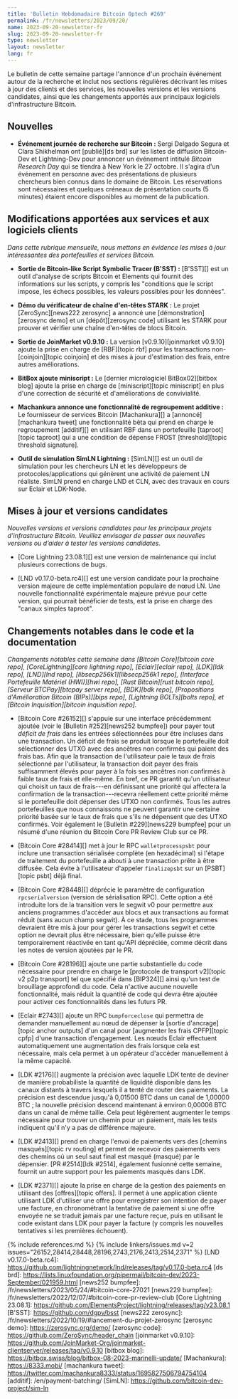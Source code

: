 ```yaml
---
title: 'Bulletin Hebdomadaire Bitcoin Optech #269'
permalink: /fr/newsletters/2023/09/20/
name: 2023-09-20-newsletter-fr
slug: 2023-09-20-newsletter-fr
type: newsletter
layout: newsletter
lang: fr
---
```

Le bulletin de cette semaine partage l'annonce d'un prochain événement autour de la recherche et inclut nos sections régulières
décrivant les mises à jour des clients et des services, les nouvelles versions et les versions candidates, ainsi que les changements
apportés aux principaux logiciels d'infrastructure Bitcoin.

## Nouvelles

- **Événement journée de recherche sur Bitcoin :** Sergi Delgado Segura et Clara Shikhelman ont [publié][ds brd] sur les listes
  de diffusion Bitcoin-Dev et Lightning-Dev pour annoncer un événement intitulé _Bitcoin Research Day_ qui se tiendra à New York
  le 27 octobre. Il s'agira d'un événement en personne avec des présentations de plusieurs chercheurs bien connus dans le domaine
  de Bitcoin. Les réservations sont nécessaires et quelques créneaux de présentation courts (5 minutes) étaient encore disponibles
  au moment de la publication.

## Modifications apportées aux services et aux logiciels clients

*Dans cette rubrique mensuelle, nous mettons en évidence les mises à jour
intéressantes des portefeuilles et services Bitcoin.*

- **Sortie de Bitcoin-like Script Symbolic Tracer (B'SST) :** [B'SST][] est un outil d'analyse de scripts Bitcoin et Elements qui
  fournit des informations sur les scripts, y compris les "conditions que le script impose, les échecs possibles, les valeurs
  possibles pour les données".

- **Démo du vérificateur de chaîne d'en-têtes STARK :** Le projet [ZeroSync][news222 zerosync] a annoncé une [démonstration][zerosync demo]
  et un [dépôt][zerosync code] utilisant les STARK pour prouver et vérifier une chaîne d'en-têtes de blocs Bitcoin.

- **Sortie de JoinMarket v0.9.10 :** La version [v0.9.10][joinmarket v0.9.10] ajoute la prise en charge de [RBF][topic rbf] pour
  les transactions non-[coinjoin][topic coinjoin] et des mises à jour d'estimation des frais, entre autres améliorations.

- **BitBox ajoute miniscript :** Le [dernier micrologiciel BitBox02][bitbox blog] ajoute la prise en charge de
  [miniscript][topic miniscript] en plus d'une correction de sécurité et d'améliorations de convivialité.

- **Machankura annonce une fonctionnalité de regroupement additive :** Le fournisseur de services Bitcoin [Machankura][] a
  [annoncé][machankura tweet] une fonctionnalité bêta qui prend en charge le regroupement [additif][] en utilisant RBF dans un
  portefeuille [taproot][topic taproot] qui a une condition de dépense FROST [threshold][topic threshold signature].

- **Outil de simulation SimLN Lightning :** [SimLN][] est un outil de simulation pour les chercheurs LN et les développeurs de
  protocoles/applications qui génèrent une activité de paiement LN réaliste. SimLN prend en charge LND et CLN, avec des travaux
  en cours sur Eclair et LDK-Node.

## Mises à jour et versions candidates

*Nouvelles versions et versions candidates pour les principaux projets d’infrastructure
Bitcoin. Veuillez envisager de passer aux nouvelles versions ou d’aider à tester
les versions candidates.*

- [Core Lightning 23.08.1][] est une version de maintenance qui inclut plusieurs corrections de bugs.

- [LND v0.17.0-beta.rc4][] est une version candidate pour la prochaine version majeure de cette implémentation populaire de nœud LN.
  Une nouvelle fonctionnalité expérimentale majeure prévue pour cette version, qui pourrait bénéficier de tests, est la prise en charge
  des "canaux simples taproot".

## Changements notables dans le code et la documentation

*Changements notables cette semaine dans [Bitcoin Core][bitcoin core repo], [CoreLightning][core lightning repo], [Eclair][eclair repo],
[LDK][ldk repo], [LND][lnd repo], [libsecp256k1][libsecp256k1 repo], [Interface Portefeuille Matériel (HWI)][hwi repo],
[Rust Bitcoin][rust bitcoin repo], [Serveur BTCPay][btcpay server repo], [BDK][bdk repo],
[Propositions d'Amélioration Bitcoin (BIPs)][bips repo], [Lightning BOLTs][bolts repo], et
[Bitcoin Inquisition][bitcoin inquisition repo].*

- [Bitcoin Core #26152][] s'appuie sur une interface précédemment ajoutée (voir le [Bulletin #252][news252 bumpfee]) pour payer
  tout _déficit de frais_ dans les entrées sélectionnées pour être incluses dans une transaction. Un déficit de frais se produit
  lorsque le portefeuille doit sélectionner des UTXO avec des ancêtres non confirmés qui paient des frais bas. Afin que la transaction
  de l'utilisateur paie le taux de frais sélectionné par l'utilisateur, la transaction doit payer des frais suffisamment élevés pour
  payer à la fois ses ancêtres non confirmés à faible taux de frais et elle-même. En bref, ce PR garantit qu'un utilisateur qui choisit
  un taux de frais---en définissant une priorité qui affectera la confirmation de la transaction---recevra réellement cette priorité
  même si le portefeuille doit dépenser des UTXO non confirmés. Tous les autres portefeuilles que nous connaissons ne peuvent garantir
  une certaine priorité basée sur le taux de frais que s'ils ne dépensent que des UTXO confirmés. Voir également le
  [Bulletin #229][news229 bumpfee] pour un résumé d'une réunion du Bitcoin Core PR Review Club sur ce PR.

- [Bitcoin Core #28414][] met à jour le RPC `walletprocesspsbt` pour inclure une transaction sérialisée complète (en hexadécimal)
  si l'étape de traitement du portefeuille a abouti à une transaction prête à être diffusée. Cela évite à l'utilisateur d'appeler
  `finalizepsbt` sur un [PSBT][topic psbt] déjà final.

- [Bitcoin Core #28448][] déprécie le paramètre de configuration `rpcserialversion` (version de sérialisation RPC). Cette option a
  été introduite lors de la transition vers le segwit v0 pour permettre aux anciens programmes d'accéder aux blocs et aux transactions
  au format réduit (sans aucun champ segwit). À ce stade, tous les programmes devraient être mis à jour pour gérer les transactions
  segwit et cette option ne devrait plus être nécessaire, bien qu'elle puisse être temporairement réactivée en tant qu'API dépréciée,
  comme décrit dans les notes de version ajoutées par le PR.

- [Bitcoin Core #28196][] ajoute une partie substantielle du code nécessaire pour prendre en charge le [protocole de transport
  v2][topic v2 p2p transport] tel que spécifié dans [BIP324][] ainsi qu'un test de brouillage approfondi du code. Cela n'active aucune
  nouvelle fonctionnalité, mais réduit la quantité de code qui devra être ajoutée pour activer ces fonctionnalités dans les futurs PR.

- [Eclair #2743][] ajoute un RPC `bumpforceclose` qui permettra de demander manuellement au nœud de dépenser la [sortie
  d'ancrage][topic anchor outputs] d'un canal pour [augmenter les frais CPFP][topic cpfp] d'une transaction d'engagement. Les nœuds
  Eclair effectuent automatiquement une augmentation des frais lorsque cela est nécessaire, mais cela permet à un opérateur d'accéder
  manuellement à la même capacité.

- [LDK #2176][] augmente la précision avec laquelle LDK tente de deviner de manière probabiliste la quantité de liquidité disponible
  dans les canaux distants à travers lesquels il a tenté de router des paiements. La précision est descendue jusqu'à 0,01500 BTC dans
  un canal de 1,00000 BTC ; la nouvelle précision descend maintenant à environ 0,00006 BTC dans un canal de même taille. Cela peut
  légèrement augmenter le temps nécessaire pour trouver un chemin pour un paiement, mais les tests indiquent qu'il n'y a pas de
  différence majeure.

- [LDK #2413][] prend en charge l'envoi de paiements vers des [chemins masqués][topic rv routing] et permet de recevoir des paiements
  vers des chemins où un seul saut final est masqué (masqué) par le dépensier.
  [PR #2514][ldk #2514], également fusionné cette semaine, fournit un autre support pour les paiements masqués dans LDK.

- [LDK #2371][] ajoute la prise en charge de la gestion des paiements en utilisant des [offres][topic offers]. Il permet à une
  application cliente utilisant LDK d'utiliser une offre pour enregistrer son intention de payer une facture, en chronométrant la
  tentative de paiement si une offre envoyée ne se traduit jamais par une facture reçue, puis en utilisant le code existant dans LDK
  pour payer la facture (y compris les nouvelles tentatives si les premières échouent).

{% include references.md %}
{% include linkers/issues.md v=2 issues="26152,28414,28448,28196,2743,2176,2413,2514,2371" %}
[LND v0.17.0-beta.rc4]: https://github.com/lightningnetwork/lnd/releases/tag/v0.17.0-beta.rc4
[ds brd]: https://lists.linuxfoundation.org/pipermail/bitcoin-dev/2023-September/021959.html
[news252 bumpfee]: /fr/newsletters/2023/05/24/#bitcoin-core-27021
[news229 bumpfee]: /fr/newsletters/2022/12/07/#bitcoin-core-pr-review-club
[Core Lightning 23.08.1]: https://github.com/ElementsProject/lightning/releases/tag/v23.08.1
[B'SST]: https://github.com/dgpv/bsst
[news222 zerosync]: /fr/newsletters/2022/10/19/#lancement-du-projet-zerosync
[zerosync demo]: https://zerosync.org/demo/
[zerosync code]: https://github.com/ZeroSync/header_chain
[joinmarket v0.9.10]: https://github.com/JoinMarket-Org/joinmarket-clientserver/releases/tag/v0.9.10
[bitbox blog]: https://bitbox.swiss/blog/bitbox-08-2023-marinelli-update/
[Machankura]: https://8333.mobi/
[machankura tweet]: https://twitter.com/machankura8333/status/1695827506794754104
[additif]: /en/payment-batching/
[SimLN]: https://github.com/bitcoin-dev-project/sim-ln